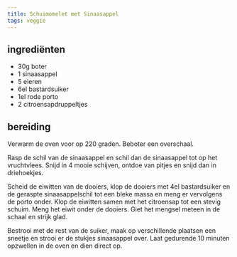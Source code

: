 ```yaml
---
title: Schuimomelet met Sinaasappel
tags: veggie
---
```


## ingrediënten
* 30g boter
* 1 sinaasappel
* 5 eieren
* 6el bastardsuiker
* 1el rode porto
* 2 citroensapdruppeltjes

## bereiding
Verwarm de oven voor op 220 graden. Beboter een overschaal.

Rasp de schil van de sinaasappel en schil dan de sinaasappel tot op het vruchtvlees. Snijd in 4 mooie schijven, ontdoe van pitjes en snijd dan in driehoekjes.

Scheid de eiwitten van de dooiers, klop de dooiers met 4el bastardsuiker en de geraspte sinaasappelschil tot een bleke massa en meng er vervolgens de porto onder. Klop de eiwitten samen met het citroensap tot een stevig schuim. Meng het eiwit onder de dooiers. Giet het mengsel meteen in de schaal en strijk glad.

Bestrooi met de rest van de suiker, maak op verschillende plaatsen een sneetje en strooi er de stukjes sinaasappel over. Laat gedurende 10 minuten opzwellen in de oven en dien direct op.

